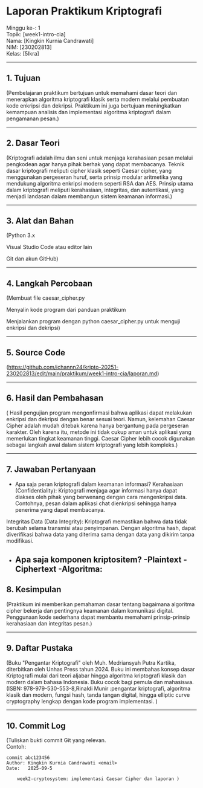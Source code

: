 # Laporan Praktikum Kriptografi
Minggu ke-: 1  
Topik: [week1-intro-cia]  
Nama: [Kingkin Kurnia Candrawati]  
NIM: [230202813]  
Kelas: [5Ikra]  

---

## 1. Tujuan
(Pembelajaran praktikum bertujuan untuk memahami dasar teori dan menerapkan algoritma kriptografi klasik serta modern melalui pembuatan kode enkripsi dan dekripsi. Praktikum ini juga bertujuan meningkatkan kemampuan analisis dan implementasi algoritma kriptografi dalam pengamanan pesan.)

---

## 2. Dasar Teori
(Kriptografi adalah ilmu dan seni untuk menjaga kerahasiaan pesan melalui pengkodean agar hanya pihak berhak yang dapat membacanya. Teknik dasar kriptografi meliputi cipher klasik seperti Caesar cipher, yang menggunakan pergeseran huruf, serta prinsip modular aritmetika yang mendukung algoritma enkripsi modern seperti RSA dan AES. Prinsip utama dalam kriptografi meliputi kerahasiaan, integritas, dan autentikasi, yang menjadi landasan dalam membangun sistem keamanan informasi.)

---

## 3. Alat dan Bahan
(Python 3.x

Visual Studio Code atau editor lain

Git dan akun GitHub)

---

## 4. Langkah Percobaan
(Membuat file caesar_cipher.py

Menyalin kode program dari panduan praktikum

Menjalankan program dengan python caesar_cipher.py untuk menguji enkripsi dan dekripsi)

---

## 5. Source Code
(https://github.com/ichannn24/kripto-20251-230202813/edit/main/praktikum/week1-intro-cia/laporan.md)

---

## 6. Hasil dan Pembahasan
( Hasil pengujian program mengonfirmasi bahwa aplikasi dapat melakukan enkripsi dan dekripsi dengan benar sesuai teori. Namun, kelemahan Caesar Cipher adalah mudah ditebak karena hanya bergantung pada pergeseran karakter. Oleh karena itu, metode ini tidak cukup aman untuk aplikasi yang memerlukan tingkat keamanan tinggi. Caesar Cipher lebih cocok digunakan sebagai langkah awal dalam sistem kriptografi yang lebih kompleks.)

---

## 7. Jawaban Pertanyaan
- Apa saja peran kriptografi dalam keamanan informasi?
  Kerahasiaan (Confidentiality): Kriptografi menjaga agar informasi hanya dapat diakses oleh pihak yang berwenang dengan cara mengenkripsi data. Contohnya, pesan dalam aplikasi chat dienkripsi sehingga hanya penerima yang dapat membacanya.

Integritas Data (Data Integrity): Kriptografi memastikan bahwa data tidak berubah selama transmisi atau penyimpanan. Dengan algoritma hash, dapat diverifikasi bahwa data yang diterima sama dengan data yang dikirim tanpa modifikasi.
- Apa saja komponen kriptositem?
   -Plaintext
   -Ciphertext
   -Algoritma:
  ---

## 8. Kesimpulan
(Praktikum ini memberikan pemahaman dasar tentang bagaimana algoritma cipher bekerja dan pentingnya keamanan dalam komunikasi digital. Penggunaan kode sederhana dapat membantu memahami prinsip-prinsip kerahasiaan dan integritas pesan.)

---

## 9. Daftar Pustaka
(Buku "Pengantar Kriptografi" oleh Muh. Medriansyah Putra Kartika, diterbitkan oleh Unhas Press tahun 2024. Buku ini membahas konsep dasar Kriptografi mulai dari teori aljabar hingga algoritma kriptografi klasik dan modern dalam bahasa Indonesia. Buku cocok bagi pemula dan mahasiswa. (ISBN: 978-979-530-553-8,Rinaldi Munir :pengantar kriptografi, algoritma klasik dan modern, fungsi hash, tanda tangan digital, hingga elliptic curve cryptography lengkap dengan kode program implementasi.  )

---

## 10. Commit Log
(Tuliskan bukti commit Git yang relevan.  
Contoh:
```
commit abc123456
Author: Kingkin Kurnia Candrawati <email>
Date:   2025-09-5

    week2-cryptosystem: implementasi Caesar Cipher dan laporan )
```
